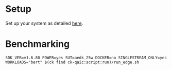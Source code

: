 # Setup
Set up your system as detailed [here](https://github.com/krai/ck-qaic/blob/main/script/setup.aedk/README.md).

# Benchmarking
```
SDK_VER=v1.6.80 POWER=yes SUT=aedk_25w DOCKER=no SINGLESTREAM_ONLY=yes WORKLOADS="bert" $(ck find ck-qaic:script:run)/run_edge.sh
```
